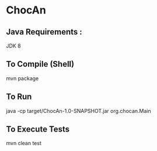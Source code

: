 # ChocAn

## Java Requirements :
JDK 8

## To Compile (Shell)
mvn package

## To Run
java -cp target/ChocAn-1.0-SNAPSHOT.jar org.chocan.Main

## To Execute Tests
mvn clean test